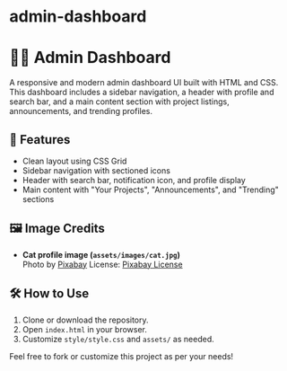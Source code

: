 # admin-dashboard

# 🧑‍💼 Admin Dashboard

A responsive and modern admin dashboard UI built with HTML and CSS. This dashboard includes a sidebar navigation, a header with profile and search bar, and a main content section with project listings, announcements, and trending profiles.

## 🚀 Features

- Clean layout using CSS Grid
- Sidebar navigation with sectioned icons
- Header with search bar, notification icon, and profile display
- Main content with "Your Projects", "Announcements", and "Trending" sections

## 🖼️ Image Credits

- **Cat profile image (`assets/images/cat.jpg`)**  
  Photo by [Pixabay](https://www.vecteezy.com/members/vinhsino69)
  License: [Pixabay License](https://pixabay.com/service/license/)

## 🛠️ How to Use

1. Clone or download the repository.
2. Open `index.html` in your browser.
3. Customize `style/style.css` and `assets/` as needed.

Feel free to fork or customize this project as per your needs!
